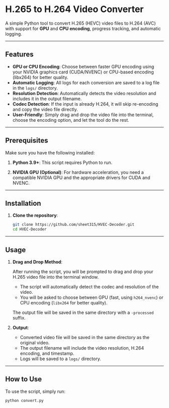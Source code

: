 # H.265 to H.264 Video Converter

A simple Python tool to convert H.265 (HEVC) video files to H.264 (AVC) with support for **GPU** and **CPU encoding**, progress tracking, and automatic logging.

---

## Features

- **GPU or CPU Encoding**: Choose between faster GPU encoding using your NVIDIA graphics card (CUDA/NVENC) or CPU-based encoding (libx264) for better quality.
- **Automatic Logging**: All logs for each conversion are saved to a log file in the `logs/` directory.
- **Resolution Detection**: Automatically detects the video resolution and includes it in the output filename.
- **Codec Detection**: If the input is already H.264, it will skip re-encoding and copy the video file directly.
- **User-Friendly**: Simply drag and drop the video file into the terminal, choose the encoding option, and let the tool do the rest.

---

## Prerequisites

Make sure you have the following installed:

1. **Python 3.9+**: This script requires Python to run.

2. **NVIDIA GPU (Optional)**: For hardware acceleration, you need a compatible NVIDIA GPU and the appropriate drivers for CUDA and NVENC.

---

## Installation

1. **Clone the repository**:

    ```bash
    git clone https://github.com/sheet315/HVEC-Decoder.git
    cd HVEC-Decoder
    ```

---

## Usage

1. **Drag and Drop Method**:

    After running the script, you will be prompted to drag and drop your H.265 video file into the terminal window.
    
    - The script will automatically detect the codec and resolution of the video.
    - You will be asked to choose between GPU (fast, using `h264_nvenc`) or CPU encoding (`libx264` for better quality).
    
    The output file will be saved in the same directory with a `-processed` suffix.

2. **Output**:

    - Converted video file will be saved in the same directory as the original video.
    - The output filename will include the video resolution, H.264 encoding, and timestamp.
    - Logs will be saved to a `logs/` directory.

---

## How to Use

To use the script, simply run:

```bash
python convert.py
```